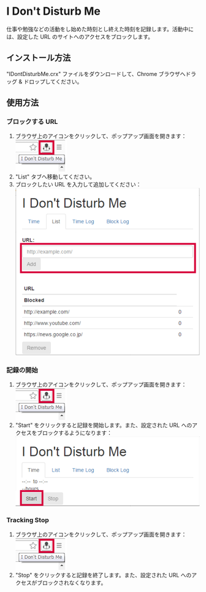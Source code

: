 # I Don't Disturb Me

仕事や勉強などの活動をし始めた時刻とし終えた時刻を記録します。活動中には、設定した URL のサイトへのアクセスをブロックします。

## インストール方法
"IDontDisturbMe.crx" ファイルをダウンロードして、Chrome ブラウザへドラッグ & ドロップしてください。

## 使用方法
### ブロックする URL
1. ブラウザ上のアイコンをクリックして、ポップアップ画面を開きます： ![Icon on browser](images/captures/iconOnBrowser.png)
2. "List" タブへ移動してください。
3. ブロックしたい URL を入力して追加してください： ![List tab](images/captures/ListTab.png)

### 記録の開始
1. ブラウザ上のアイコンをクリックして、ポップアップ画面を開きます： ![Icon on browser](images/captures/iconOnBrowser.png)
2. "Start" をクリックすると記録を開始します。また、設定された URL へのアクセスをブロックするようになります： ![Start tracking in Time tab](images/captures/TimeTab_starting.png)

### Tracking Stop
1. ブラウザ上のアイコンをクリックして、ポップアップ画面を開きます： ![Icon on browser](images/captures/iconOnBrowser.png)
2. "Stop" をクリックすると記録を終了します。また、設定された URL へのアクセスがブロックされなくなります。

